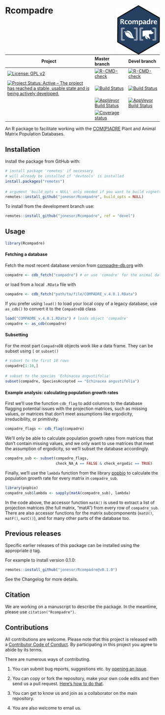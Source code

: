 
<!-- README.md is generated from README.Rmd. Please edit that file -->

# Rcompadre <img src="man/figures/logo.png" height="160px" align="right" />

<!--- Continuous integration badges --->

<!--- BE CAREFUL WITH THE FORMATTING --->

| Project                                                                                                                                                                                                | Master branch                                                                                                                                                                  | Devel branch                                                                                                                                                                             |
| ------------------------------------------------------------------------------------------------------------------------------------------------------------------------------------------------------ | :----------------------------------------------------------------------------------------------------------------------------------------------------------------------------- | :--------------------------------------------------------------------------------------------------------------------------------------------------------------------------------------- |
| [![License: GPL v2](https://img.shields.io/badge/License-GPL%20v2-blue.svg)](https://www.gnu.org/licenses/old-licenses/gpl-2.0.en.html)                                                                | [![R-CMD-check](https://github.com/jonesor/Rcompadre/actions/workflows/master_check.yaml/badge.svg)](https://github.com/jonesor/Rcompadre/actions/workflows/master_check.yaml) | [![R-CMD-check](https://github.com/jonesor/Rcompadre/actions/workflows/devel_build_check.yaml/badge.svg)](https://github.com/jonesor/Rcompadre/actions/workflows/devel_build_check.yaml) |
| [![Project Status: Active – The project has reached a stable, usable state and is being actively developed.](https://www.repostatus.org/badges/latest/active.svg)](https://www.repostatus.org/#active) | [![Build Status](https://travis-ci.org/jonesor/Rcompadre.svg?branch=master)](https://travis-ci.org/jonesor/Rcompadre)                                                          | [![Build Status](https://travis-ci.org/jonesor/Rcompadre.svg?branch=master)](https://travis-ci.org/jonesor/Rcompadre)                                                                    |
|                                                                                                                                                                                                        | [![AppVeyor Build Status](https://ci.appveyor.com/api/projects/status/github/jonesor/Rcompadre?branch=master&svg=true)](https://ci.appveyor.com/project/jonesor/Rcompadre)     | [![AppVeyor Build Status](https://ci.appveyor.com/api/projects/status/github/jonesor/Rcompadre?branch=devel&svg=true)](https://ci.appveyor.com/project/jonesor/Rcompadre)                |
|                                                                                                                                                                                                        | [![Coverage status](https://codecov.io/gh/jonesor/Rcompadre/branch/devel/graph/badge.svg)](https://codecov.io/github/jonesor/Rcompadre?branch=master)                          |                                                                                                                                                                                          |

<!--- Continuous Integration Badges End --->

An R package to facilitate working with the
[COM(P)ADRE](https://www.compadre-db.org/) Plant and Animal Matrix
Population Databases.

## Installation

Install the package from GitHub with:

``` r
# install package 'remotes' if necessary
# will already be installed if 'devtools' is installed
install.packages("remotes") 

# argument 'build_opts = NULL' only needed if you want to build vignettes
remotes::install_github("jonesor/Rcompadre", build_opts = NULL)
```

To install from the development branch use:

``` r
remotes::install_github("jonesor/Rcompadre", ref = "devel")
```

## Usage

``` r
library(Rcompadre)
```

#### Fetching a database

Fetch the most recent database version from
[compadre-db.org](https://www.compadre-db.org/) with

``` r
compadre <- cdb_fetch("compadre") # or use 'comadre' for the animal database
```

or load from a local `.RData` file with

``` r
compadre <- cdb_fetch("path/to/file/COMPADRE_v.4.0.1.RData")
```

If you prefer using `load()` to load your local copy of a legacy
database, use `as_cdb()` to convert it to the `CompadreDB` class

``` r
load("COMPADRE_v.4.0.1.RData") # loads object 'compadre'
compadre <- as_cdb(compadre)
```

#### Subsetting

For the most part `CompadreDB` objects work like a data frame. They can
be subset using `[` or `subset()`

``` r
# subset to the first 10 rows
compadre[1:10,]

# subset to the species 'Echinacea angustifolia'
subset(compadre, SpeciesAccepted == "Echinacea angustifolia")
```

#### Example analysis: calculating population growth rates

First we’ll use the function `cdb_flag` to add columns to the database
flagging potential issues with the projection matrices, such as missing
values, or matrices that don’t meet assumptions like ergodicity,
irreducibility, or primitivity.

``` r
compadre_flags <- cdb_flag(compadre)
```

We’ll only be able to calculate population growth rates from matrices
that don’t contain missing values, and we only want to use matrices that
meet the assumption of ergodicity, so we’ll subset the database
accordingly.

``` r
compadre_sub <- subset(compadre_flags,
                       check_NA_A == FALSE & check_ergodic == TRUE)
```

Finally, we’ll use the `lambda` function from the library
[popbio](https://github.com/cstubben/popbio) to calculate the population
growth rate for every matrix in `compadre_sub`.

``` r
library(popbio)
compadre_sub$lambda <- sapply(matA(compadre_sub), lambda)
```

In the code above, the accessor function `matA()` is used to extract a
list of projection matrices (the full matrix, “matA”) from every row of
`compadre_sub`. There are also accessor functions for the matrix
subcomponents (`matU()`, `matF()`, `matC()`), and for many other parts
of the database too.

## Previous releases

Specific earlier releases of this package can be installed using the
appropriate `@` tag.

For example to install version 0.1.0:

``` r
remotes::install_github("jonesor/Rcompadre@v0.1.0")
```

See the Changelog for more details.

## Citation

We are working on a manuscript to describe the package. In the meantime,
please use `citation("Rcompadre")`.

## Contributions

All contributions are welcome. Please note that this project is released
with a [Contributor Code of Conduct](CONDUCT.md). By participating in
this project you agree to abide by its terms.

There are numerous ways of contributing.

1.  You can submit bug reports, suggestions etc. by [opening an
    issue](https://github.com/jonesor/Rcompadre/issues).

2.  You can copy or fork the repository, make your own code edits and
    then send us a pull request. [Here’s how to do
    that](https://jarv.is/notes/how-to-pull-request-fork-github/).

3.  You can get to know us and join as a collaborator on the main
    repository.

4.  You are also welcome to email us.
